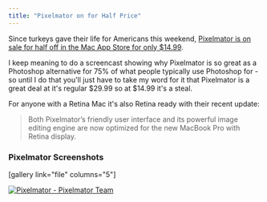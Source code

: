 ```yaml
---
title: "Pixelmator on for Half Price"
---
```

<p>Since turkeys gave their life for Americans this weekend, <a href="http://target.georiot.com/Proxy.ashx?grid=9646&id=6PFrOqNV4B8&offerid=162397&type=3&subid=0&tmpid=3664&RD_PARM1=https%253A%252F%252Fitunes.apple.com%252Fca%252Fapp%252Fpixelmator%252Fid407963104%253Fmt%253D12%2526uo%253D4%2526partnerId%253D30" target="itunes_store">Pixelmator is on sale for half off in the Mac App Store for only $14.99</a>.</p>
<p>I keep meaning to do a screencast showing why Pixelmator is so great as a Photoshop alternative for 75% of what people typically use Photoshop for - so until I do that you'll just have to take my word for it that Pixelmator is a great deal at it's regular $29.99 so at $14.99 it's a steal.</p>
<p>For anyone with a Retina Mac it's also Retina ready with their recent update:</p>
<blockquote><p>
  Both Pixelmator’s friendly user interface and its powerful image editing engine are now optimized for the new MacBook Pro with Retina display.
</p></blockquote>
<h3>Pixelmator Screenshots</h3>
<p>[gallery link="file" columns="5"]</p>
<p><a href="http://target.georiot.com/Proxy.ashx?grid=9646&id=6PFrOqNV4B8&offerid=162397&type=3&subid=0&tmpid=3664&RD_PARM1=https%253A%252F%252Fitunes.apple.com%252Fca%252Fapp%252Fpixelmator%252Fid407963104%253Fmt%253D12%2526uo%253D4%2526partnerId%253D30" target="itunes_store"><img src="http://r.mzstatic.com/images/web/linkmaker/badge_macappstore-lrg.gif" alt="Pixelmator - Pixelmator Team" style="border: 0;"/></a></p>
